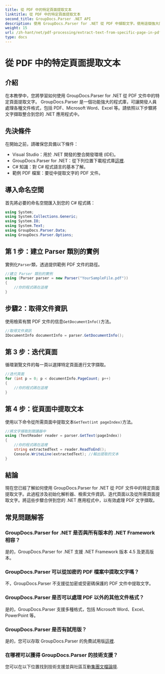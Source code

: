```yaml
---
title: 從 PDF 中的特定頁面提取文本
linktitle: 從 PDF 中的特定頁面提取文本
second_title: GroupDocs.Parser .NET API
description: 使用 GroupDocs.Parser for .NET 從 PDF 中擷取文字。使用這個強大的庫輕鬆檢索特定頁面內容。
weight: 15
url: /zh-hant/net/pdf-processing/extract-text-from-specific-page-in-pdf/
type: docs
---
```

# 從 PDF 中的特定頁面提取文本

## 介紹
在本教學中，您將學習如何使用 GroupDocs.Parser for .NET 從 PDF 文件中的特定頁面提取文字。 GroupDocs.Parser 是一個功能強大的程式庫，可讓開發人員處理各種文件格式，包括 PDF、Microsoft Word、Excel 等。請依照以下步驟將文字擷取整合到您的 .NET 應用程式中。
## 先決條件
在開始之前，請確保您具備以下條件：
- Visual Studio：用於 .NET 開發的整合開發環境 (IDE)。
-  GroupDocs.Parser for .NET：從下列位置下載程式庫[這裡](https://releases.groupdocs.com/parser/net/).
- C# 知識：對 C# 程式語言的基本了解。
- 範例 PDF 檔案：要從中提取文字的 PDF 文件。

## 導入命名空間
首先將必要的命名空間匯入到您的 C# 程式碼：
```csharp
using System;
using System.Collections.Generic;
using System.IO;
using System.Text;
using GroupDocs.Parser.Data;
using GroupDocs.Parser.Options;
```
## 第 1 步：建立 Parser 類別的實例
實例化`Parser`類，透過提供範例 PDF 文件的路徑。
```csharp
//建立 Parser 類別的實例
using (Parser parser = new Parser("YourSampleFile.pdf"))
{
    //你的程式碼在這裡
}
```
## 步驟2：取得文件資訊
使用檢索有關 PDF 文件的信息`GetDocumentInfo()`方法。
```csharp
//取得文件資訊
IDocumentInfo documentInfo = parser.GetDocumentInfo();
```
## 第 3 步：迭代頁面
循環瀏覽文件的每一頁以選擇特定頁面進行文字擷取。
```csharp
//迭代頁面
for (int p = 0; p < documentInfo.PageCount; p++)
{
    //你的程式碼在這裡
}
```
## 第 4 步：從頁面中提取文本
使用以下命令從所需頁面中提取文本`GetText(int pageIndex)`方法。
```csharp
//將文字擷取到閱讀器中
using (TextReader reader = parser.GetText(pageIndex))
{
    //你的程式碼在這裡
    string extractedText = reader.ReadToEnd();
    Console.WriteLine(extractedText); //輸出提取的文本
}
```

## 結論
現在您已經了解如何使用 GroupDocs.Parser for .NET 從 PDF 文件中的特定頁面提取文字。此過程涉及初始化解析器、檢索文件資訊、迭代頁面以及從所需頁面提取文字。將這些步驟合併到您的 .NET 應用程式中，以有效處理 PDF 文字擷取。

## 常見問題解答
### GroupDocs.Parser for .NET 是否與所有版本的 .NET Framework 相容？
是的，GroupDocs.Parser for .NET 支援 .NET Framework 版本 4.5 及更高版本。
### GroupDocs.Parser 可以從加密的 PDF 檔案中提取文字嗎？
不，GroupDocs.Parser 不支援從加密或受密碼保護的 PDF 文件中提取文字。
### GroupDocs.Parser 是否可以處理 PDF 以外的其他文件格式？
是的，GroupDocs.Parser 支援多種格式，包括 Microsoft Word、Excel、PowerPoint 等。
### GroupDocs.Parser 是否有試用版？
是的，您可以存取 GroupDocs.Parser 的免費試用版[這裡](https://releases.groupdocs.com/).
### 在哪裡可以獲得 GroupDocs.Parser 的技術支援？
您可以在以下位置找到技術支援並與社區互動[集團文檔論壇](https://forum.groupdocs.com/c/parser/17).